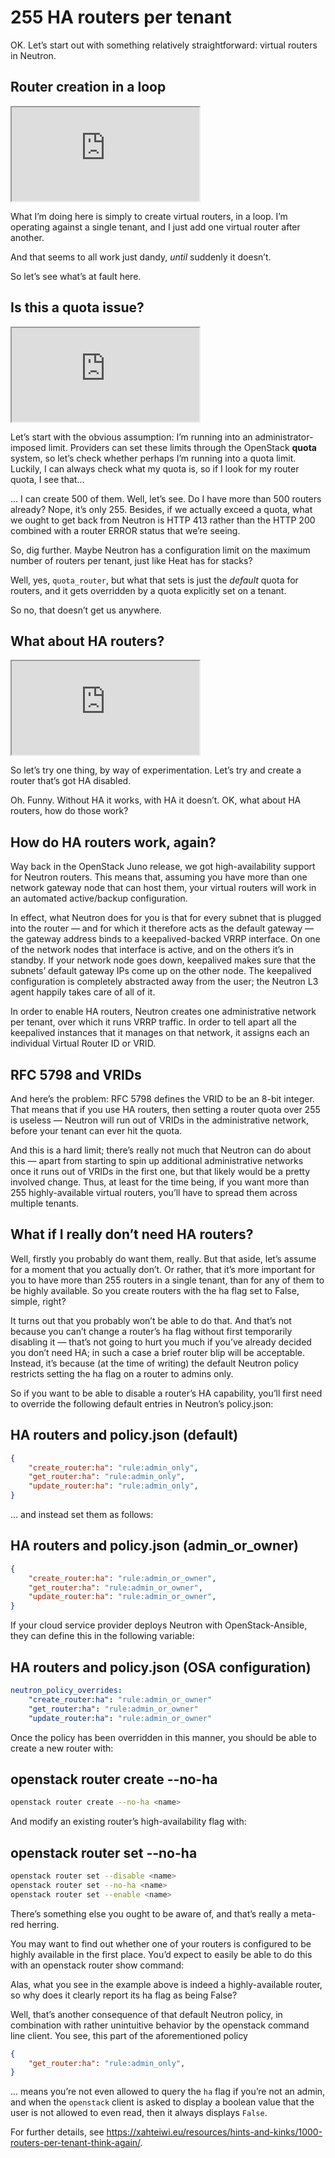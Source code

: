 <!-- .slide: data-background-image="images/neutron.svg" data-background-size="contain" -->
# 255 HA routers per tenant <!-- .element: class="hidden" --> 

<!-- Note -->
OK. Let’s start out with something relatively straightforward: virtual
routers in Neutron.


<!-- .slide: data-background-color="#121314" -->
## Router creation in a loop <!-- .element: class="hidden" --> 

<iframe src="https://asciinema.org/a/0bF0YsqMBvrdxtnAebsdeY9Gn/embed?size=big&rows=19&theme=tango&speed=1.2" class="stretch"></iframe>

<!-- Note -->
What I’m doing here is simply to create virtual routers, in a
loop. I’m operating against a single tenant, and I just add one
virtual router after another.

And that seems to all work just dandy, _until_ suddenly it doesn’t.

So let’s see what’s at fault here.


<!-- .slide: data-background-color="#121314" -->
## Is this a quota issue? <!-- .element: class="hidden" --> 

<iframe src="https://asciinema.org/a/EDo68t4g2HYzPvuf4tahtVGoO/embed?size=big&rows=19&theme=tango&speed=0.5" class="stretch"></iframe>

<!-- Note -->
Let’s start with the obvious assumption: I’m running into an
administrator-imposed limit. Providers can set these limits through
the OpenStack **quota** system, so let’s check whether perhaps I’m
running into a quota limit. Luckily, I can always check what my quota
is, so if I look for my router quota, I see that...

... I can create 500 of them. Well, let’s see. Do I have more than 500
routers already? Nope, it’s only 255. Besides, if we actually exceed a
quota, what we ought to get back from Neutron is HTTP 413 rather than
the HTTP 200 combined with a router ERROR status that we’re seeing.

So, dig further. Maybe Neutron has a configuration limit on the
maximum number of routers per tenant, just like Heat has for stacks?

Well, yes, `quota_router`, but what that sets is just the _default_
quota for routers, and it gets overridden by a quota explicitly set on
a tenant.

So no, that doesn’t get us anywhere.


<!-- .slide: data-background-color="#121314" -->
## What about HA routers? <!-- .element: class="hidden" --> 

<iframe src="https://asciinema.org/a/iSfEdI3YcLS9d1EU6Nf5Wf5TB/embed?size=big&rows=19&theme=tango&speed=0.5" class="stretch"></iframe>

<!-- Note -->
So let’s try one thing, by way of experimentation. Let’s try and
create a router that’s got HA disabled.

Oh. Funny. Without HA it works, with HA it doesn’t. OK, what about HA
routers, how do those work?


<!-- .slide: data-background-image="images/harouter-vrrp.svg" data-background-size="contain" -->
## How do HA routers work, again? <!-- .element: class="hidden" --> 

<!-- Note -->
Way back in the OpenStack Juno release, we got high-availability
support for Neutron routers. This means that, assuming you have more
than one network gateway node that can host them, your virtual routers
will work in an automated active/backup configuration.

In effect, what Neutron does for you is that for every subnet that is
plugged into the router — and for which it therefore acts as the
default gateway — the gateway address binds to a keepalived-backed
VRRP interface. On one of the network nodes that interface is active,
and on the others it’s in standby. If your network node goes down,
keepalived makes sure that the subnets’ default gateway IPs come up on
the other node. The keepalived configuration is completely abstracted
away from the user; the Neutron L3 agent happily takes care of all of
it.

In order to enable HA routers, Neutron creates one administrative
network per tenant, over which it runs VRRP traffic. In order to tell
apart all the keepalived instances that it manages on that network, it
assigns each an individual Virtual Router ID or VRID.


<!-- .slide: data-background-image="images/rfc5798-vrrp-packet-format.png" data-background-size="contain" -->
## RFC 5798 and VRIDs <!-- .element: class="hidden" --> 

<!-- Note -->
And here’s the problem: RFC 5798 defines the VRID to be an 8-bit
integer. That means that if you use HA routers, then setting a router
quota over 255 is useless — Neutron will run out of VRIDs in the
administrative network, before your tenant can ever hit the quota.

And this is a hard limit; there’s really not much that Neutron can do
about this — apart from starting to spin up additional administrative
networks once it runs out of VRIDs in the first one, but that likely
would be a pretty involved change. Thus, at least for the time being,
if you want more than 255 highly-available virtual routers, you’ll
have to spread them across multiple tenants.


## What if I really don’t need HA routers?

<!-- Note -->
Well, firstly you probably do want them, really. But that aside, let’s
assume for a moment that you actually don’t. Or rather, that it’s more
important for you to have more than 255 routers in a single tenant,
than for any of them to be highly available. So you create routers
with the ha flag set to False, simple, right?

It turns out that you probably won’t be able to do that. And that’s
not because you can’t change a router’s ha flag without first
temporarily disabling it — that’s not going to hurt you much if you’ve
already decided you don’t need HA; in such a case a brief router blip
will be acceptable. Instead, it’s because (at the time of writing) the
default Neutron policy restricts setting the ha flag on a router to
admins only.

So if you want to be able to disable a router’s HA capability, you’ll
first need to override the following default entries in Neutron’s
policy.json:


## HA routers and policy.json (default) <!-- .element: class="hidden" -->

```json
{
    "create_router:ha": "rule:admin_only",
    "get_router:ha": "rule:admin_only",
    "update_router:ha": "rule:admin_only",
}
```

<!-- Note -->
... and instead set them as follows:


## HA routers and policy.json (admin_or_owner) <!-- .element: class="hidden" -->

```json
{
    "create_router:ha": "rule:admin_or_owner",
    "get_router:ha": "rule:admin_or_owner",
    "update_router:ha": "rule:admin_or_owner",
}
```

<!-- Note -->
If your cloud service provider deploys Neutron with OpenStack-Ansible,
they can define this in the following variable:


## HA routers and policy.json (OSA configuration) <!-- .element: class="hidden" -->

```yaml
neutron_policy_overrides:
    "create_router:ha": "rule:admin_or_owner"
    "get_router:ha": "rule:admin_or_owner"
    "update_router:ha": "rule:admin_or_owner"
```

<!-- Note -->
Once the policy has been overridden in this manner, you should be able
to create a new router with:


## openstack router create --no-ha <!-- .element: class="hidden" -->

```bash
openstack router create --no-ha <name>
```

<!-- Note -->
And modify an existing router’s high-availability flag with:


## openstack router set --no-ha <!-- .element: class="hidden" -->

```bash
openstack router set --disable <name>
openstack router set --no-ha <name>
openstack router set --enable <name>
```

<!-- Note -->
There’s something else you ought to be aware of, and that’s really a
meta-red herring.

You may want to find out whether one of your routers is configured to
be highly available in the first place. You’d expect to easily be able
to do this with an openstack router show command:

Alas, what you see in the example above is indeed a highly-available
router, so why does it clearly report its ha flag as being False?

Well, that’s another consequence of that default Neutron policy, in
combination with rather unintuitive behavior by the openstack command
line client. You see, this part of the aforementioned policy

```json
{
    "get_router:ha": "rule:admin_only",
}
```

... means you’re not even allowed to query the `ha` flag if you’re not
an admin, and when the `openstack` client is asked to display a boolean
value that the user is not allowed to even read, then it always
displays `False`.

For further details, see
<https://xahteiwi.eu/resources/hints-and-kinks/1000-routers-per-tenant-think-again/>.
